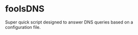 foolsDNS
========

Super quick script designed to answer DNS queries based on a configuration file.
